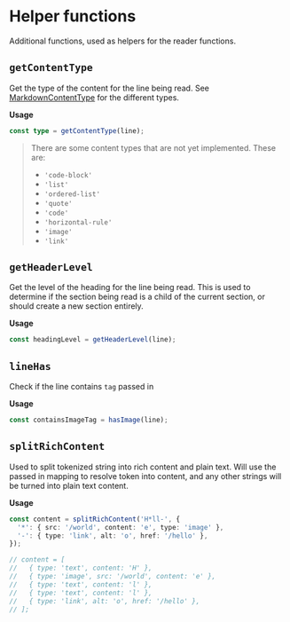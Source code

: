 # Helper functions

Additional functions, used as helpers for the reader functions.

## `getContentType`

Get the type of the content for the line being read. See [MarkdownContentType](../models/markdown-content-type.ts) for the different types.

**Usage**

```typescript
const type = getContentType(line);
```

> There are some content types that are not yet implemented. These are:
>
> - `'code-block'`
> - `'list'`
> - `'ordered-list'`
> - `'quote'`
> - `'code'`
> - `'horizontal-rule'`
> - `'image'`
> - `'link'`

## `getHeaderLevel`

Get the level of the heading for the line being read. This is used to determine if the section being read is a child of the current section, or should create a new section entirely.

**Usage**

```typescript
const headingLevel = getHeaderLevel(line);
```

## `lineHas`

Check if the line contains `tag` passed in

**Usage**

```typescript
const containsImageTag = hasImage(line);
```

## `splitRichContent`

Used to split tokenized string into rich content and plain text. Will use the passed in mapping to resolve token into content, and any other strings will be turned into plain text content.

**Usage**

```typescript
const content = splitRichContent('H*ll-', {
  '*': { src: '/world', content: 'e', type: 'image' },
  '-': { type: 'link', alt: 'o', href: '/hello' },
});

// content = [
//   { type: 'text', content: 'H' },
//   { type: 'image', src: '/world', content: 'e' },
//   { type: 'text', content: 'l' },
//   { type: 'text', content: 'l' },
//   { type: 'link', alt: 'o', href: '/hello' },
// ];
```
